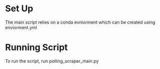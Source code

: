 # Set Up 
The main script relies on a conda evniorment which can be created using enviorment.yml

#  Running Script

To run the script, run polling_scraper_main.py 

